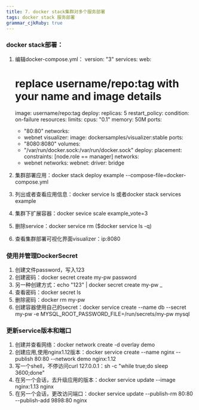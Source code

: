 ```yaml
---
title: 7. docker stack集群对多个服务部署
tags: docker stack 服务部署
grammar_cjkRuby: true
---
```


### docker stack部署：
1. 编辑docker-compose.yml：
version: "3"
services:
  web:
    # replace username/repo:tag with your name and image details
    image: username/repo:tag
    deploy:
      replicas: 5
      restart_policy:
        condition: on-failure
      resources:
        limits:
          cpus: "0.1"
          memory: 50M
    ports:
      - "80:80"
    networks:
      - webnet
  visualizer:
    image: dockersamples/visualizer:stable
    ports:
      - "8080:8080"
    volumes:
      - "/var/run/docker.sock:/var/run/docker.sock"
    deploy:
      placement:
        constraints: [node.role == manager]
    networks:
      - webnet
networks:
  webnet:
  	driver: bridge
	
2. 集群部署应用：docker stack deploy example --compose-file=docker-compose.yml
3. 列出或者查看应用信息：docker service ls 或者docker stack services example
4. 集群下扩展容器：docker sevice scale example_vote=3
5. 删除service：docker service rm ($docker service ls -q)
6. 查看集群部署可视化界面visualizer：ip:8080
	
### 使用并管理DockerSecret	
1. 创建文件password，写入123
2. 创建密码：docker secret create my-pw password
3. 另一种创建方式：echo "123" | docker secret create my-pw _
4. 查看密码：docker secret ls 
5. 删除密码：docker rm my-pw
6. 创建容器使用自己的secret：docker service create --name db --secret my-pw -e MYSQL_ROOT_PASSWORD_FILE=/run/secrets/my-pw mysql

### 更新service版本和端口
1. 创建并查看网络：docker network create -d overlay demo
2. 创建应用,使用nginx1.12版本：docker service create --name nginx --publish 80:80 --network demo nginx:1.12
3. 写一个shell，不停访问curl 127.0.0.1：sh -c "while true;do sleep 3600;done"
4. 在另一个会话，去升级应用的版本：docker service update --image nginx:1.13 nginx
5. 在另一个会话，更改访问端口：docker service update --publish-rm 80:80 --publish-add 9898:80 nginx
